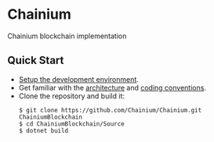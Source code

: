 # Chainium

Chainium blockchain implementation


## Quick Start

- [Setup the development environment](Docs/Environment/SetupDevEnvironment.md).
- Get familiar with the [architecture](Docs/Architecture.md) and [coding conventions](Docs/CodingConventions.md).
- Clone the repository and build it:
    ```
    $ git clone https://github.com/Chainium/Chainium.git ChainiumBlockchain
    $ cd ChainiumBlockchain/Source
    $ dotnet build
    ```

